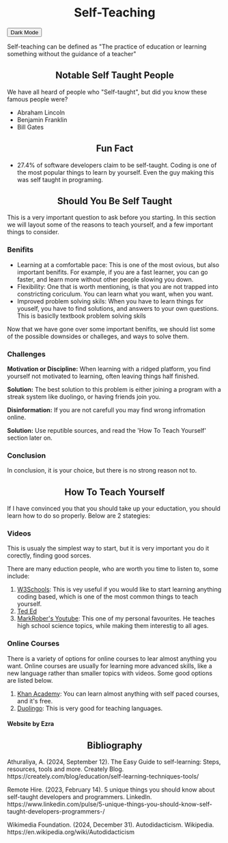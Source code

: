 <html lang="en">
<head>
    <meta charset="UTF-8">
    <meta name="viewport" content="width=device-width, initial-scale=1.0">
    <link rel="stylesheet" href="edit.css">
</head>
<body>
    <div id="header">
        <h1 align="center">Self-Teaching</h1>
        <button onclick="myFunction()" id="button">Dark Mode</button>
        <script>
            function myFunction() {
            var element = document.body;
            element.classList.toggle("dark-mode");
        }
        </script>
    </div>
    <p>Self-teaching can be defined as "The practice of education or learning something without the guidance of a teacher"</p>
    <div id='tb'>
        <div id="navbar">
            <h2 align="center">Notable Self Taught People</h2>
        </div>
        <p >We have all heard of people who "Self-taught", but did you know these famous people were?</p>
        <ul >
            <li>Abraham Lincoln</li>
            <li>Benjamin Franklin</li>
            <li>Bill Gates</li>
        </ul>
    </div>
    <p> </p>
    <div >
        <div id="navbar">
            <h2 align="center">Fun Fact</h2>
        </div>
        <ul>
            <li>27.4% of software developers claim to be self-taught. Coding is one of the most popular things to learn by yourself. Even the guy making this was self taught in programing.</li>
        </ul>
    </div>
    <p> </p>
    <div id='tb'>
        <div id="navbar">
            <h2 align="center">Should You Be Self Taught</h2>
        </div>
        <p >This is a very important question to ask before you starting. In this section we will layout some of the reasons to teach yourself, and a few important things to consider.</p>
        <p> </p>
        <h3 >Benifits</h3>
        <ul >
            <li>Learning at a comfortable pace: This is one of the most ovious, but also important benifits. For example, if you are a fast learner, you can go faster, and learn more without other people slowing you down. </li>
            <li>Flexibility: One that is worth mentioning, is that you are not trapped into constricting coriculum. You can learn what you want, when you want.</li>
            <li>Improved problem solving skils: When you have to learn things for youself, you have to find solutions, and answers to your own questions. This is basiclly textbook problem solving skils</li>
        </ul>
        <p>Now that we have gone over some important benifits, we should list some of the possible downsides or challeges, and ways to solve them.</p>
        <h3>Challenges</h3>
        <p><b>Motivation or Discipline:</b> When learning with a ridged platform, you find yourself not motivated to learning, often leaving things half finished.</p>
        <p><b>Solution:</b> The best solution to this problem is either joining a program with a streak system like duolingo, or having friends join you.</p>
        <p> </p>
        <p> </p>
        <P><b>Disinformation:</b> If you are not carefull you may find wrong infromation online.</P>
        <p><b>Solution:</b> Use reputible sources, and read the 'How To Teach Yourself' section later on.</p>
        <h3>Conclusion</h3>
        <p>In conclusion, it is your choice, but there is no strong reason not to.</p>
    </div>
    <p> </p>
    <div id='tb'>
        <div id="navbar">
            <h2 align="center">How To Teach Yourself</h2>
        </div>
        <p >If I have convinced you that you should take up your eductation, you should learn how to do so properly. Below are 2 stategies:</p>
        <div id="subtb">
            <h3 >Videos</h3>
            <p >This is usualy the simplest way to start, but it is very important you do it corectly, finding good sorces.</p>
            <p >There are many eduction people, who are worth you time to listen to, some include:</p>
            <ol>
                <li><a href="https://www.w3schools.com">W3Schools</a>: This is vey useful if you would like to start learning anything coding based, which is one of the most common things to teach yourself.</li>
                <li><a href="https://ed.ted.com">Ted Ed</a></li>
                <li><a href="https://www.youtube.com/@MarkRober/videos">MarkRober's Youtube</a>: This one of my personal favourites. He teaches high school science topics, while making them interestig to all ages.</li>
            </ol>
        </div>
        <p> </p>
        <div id="subtb" >
            <h3>Online Courses</h3>
            <p>There is a variety of options for online courses to lear almost anything you want. Online courses are usually for learning more advanced skills, like a new language rather than smaller topics with videos. Some good options are listed below.</p>
            <ol >
                <li><a href="https://www.khanacademy.org">Khan Academy</a>: You can learn almost anything with self paced courses, and it's free.</li>
                <li><a href="https://www.duolingo.com">Duolingo</a>: This is very good for teaching languages.</li>
            </ol>
        </div>
    </div>
    <p> </p>
    <h4>Website by Ezra</h4>
    <div id='bib'>
        <h2 align="center">Bibliography</h2>
        <p>Athuraliya, A. (2024, September 12). The Easy Guide to self-learning: Steps, resources, tools and more. Creately Blog. https://creately.com/blog/education/self-learning-techniques-tools/ </p>
        <p>Remote Hire. (2023, February 14). 5 unique things you should know about self-taught developers and programmers. LinkedIn. https://www.linkedin.com/pulse/5-unique-things-you-should-know-self-taught-developers-programmers-/ </p>
        <p>Wikimedia Foundation. (2024, December 31). Autodidacticism. Wikipedia. https://en.wikipedia.org/wiki/Autodidacticism </p>
    </div>
</body>
</html>

